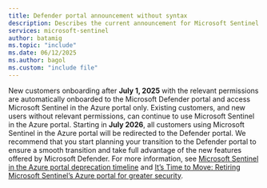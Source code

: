 ```yaml
---
title: Defender portal announcement without syntax
description: Describes the current announcement for Microsoft Sentinel in the Defender portal without any extra admon format.
services: microsoft-sentinel
author: batamig
ms.topic: "include"
ms.date: 06/12/2025
ms.author: bagol
ms.custom: "include file"
---
```


New customers onboarding after **July 1, 2025** with the relevant permissions are automatically onboarded to the Microsoft Defender portal and access Microsoft Sentinel in the Azure portal only. Existing customers, and new users without relevant permissions, can continue to use Microsoft Sentinel in the Azure portal. Starting in **July 2026**, all customers using Microsoft Sentinel in the Azure portal will be redirected to the Defender portal. We recommend that you start planning your transition to the Defender portal to ensure a smooth transition and take full advantage of the new features offered by Microsoft Defender. For more information, see [Microsoft Sentinel in the Azure portal deprecation timeline](../overview.md#microsoft-sentinel-in-the-azure-portal-deprecation-timeline) and [It’s Time to Move: Retiring Microsoft Sentinel’s Azure portal for greater security](https://aka.ms/time-to-move-to-defender).
